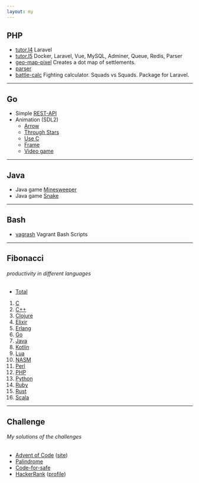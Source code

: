 ```yaml
---
layout: my
---
```


## PHP

* [tutor.l4](https://github.com/xaoc-303/tutor.l4) Laravel
* [tutor.l5](https://github.com/xaoc-303/tutor.l5)  Docker, Laravel, Vue, MySQL, Adminer, Queue, Redis, Parser
* [geo-map-pixel](https://github.com/xaoc-303/geo-map-pixel) Creates a dot map of settlements.
* [parser](https://github.com/xaoc-303/parser)
* [battle-calc](https://github.com/xaoc-303/battle-calc) Fighting calculator. Squads vs Squads. Package for Laravel.

---

## Go

* Simple [REST-API](https://github.com/xaoc-303/go-rest-api)
* Animation (SDL2)
    * [Arrow](https://github.com/xaoc-303/go-graphic)
    * [Through Stars](https://github.com/xaoc-303/go-graphic)
    * [Use C](https://github.com/xaoc-303/go-graphic)
    * [Frame](https://github.com/xaoc-303/go-graphic)
    * [Video game](https://github.com/xaoc-303/go-graphic)

---

## Java

* Java game [Minesweeper](https://github.com/xaoc-303/minesweeper)
* Java game [Snake](https://github.com/xaoc-303/snake)

---

## Bash

* [vagrash](https://github.com/xaoc-303/vagrash) Vagra​nt Bash Scripts

---

## Fibonacci
###### productivity in different languages

* [Total](https://github.com/xaoc-303/fibonacci)

1. [C](https://github.com/xaoc-303/fibonacci-c)
1. [C++](https://github.com/xaoc-303/fibonacci-cpp)
1. [Clojure](https://github.com/xaoc-303/fibonacci-clojure)
1. [Elixir](https://github.com/xaoc-303/fibonacci-elixir)
1. [Erlang](https://github.com/xaoc-303/fibonacci-erlang)
1. [Go](https://github.com/xaoc-303/fibonacci-go)
1. [Java](https://github.com/xaoc-303/fibonacci-java)
1. [Kotlin](https://github.com/xaoc-303/fibonacci-kotlin)
1. [Lua](https://github.com/xaoc-303/fibonacci-lua)
1. [NASM](https://github.com/xaoc-303/fibonacci-nasm)
1. [Perl](https://github.com/xaoc-303/fibonacci-perl)
1. [PHP](https://github.com/xaoc-303/fibonacci-php)
1. [Python](https://github.com/xaoc-303/fibonacci-python)
1. [Ruby](https://github.com/xaoc-303/fibonacci-ruby)
1. [Rust](https://github.com/xaoc-303/fibonacci-rust)
1. [Scala](https://github.com/xaoc-303/fibonacci-scala)

---

## Challenge
###### My solutions of the challenges

* [Advent of Code](https://github.com/xaoc-303/adventofcode) ([site](https://adventofcode.com/))
* [Palindrome](https://github.com/xaoc-303/palindrome)
* [Code-for-safe](https://github.com/xaoc-303/code-for-safe)
* [HackerRank](https://github.com/xaoc-303/hackerrank) ([profile](https://www.hackerrank.com/novikov_andrey))
